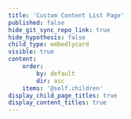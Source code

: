 ```yaml
---
title: 'Custom Content List Page'
published: false
hide_git_sync_repo_link: true
hide_hypothesis: false
child_type: embedlycard
visible: true
content:
    order:
        by: default
        dir: asc
    items: '@self.children'
display_child_page_titles: true
display_content_titles: true
---
```



